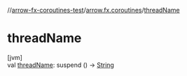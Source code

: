 //[arrow-fx-coroutines-test](../../index.md)/[arrow.fx.coroutines](index.md)/[threadName](thread-name.md)

# threadName

[jvm]\
val [threadName](thread-name.md): suspend () -&gt; [String](https://kotlinlang.org/api/latest/jvm/stdlib/kotlin/-string/index.html)

